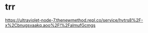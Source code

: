 # trr
https://ultraviolet-node-7.thenewmethod.repl.co/service/hvtrs8%2F-x%2Cbnugsvaakq.aoo%2F!%2FalmufGcmgs
